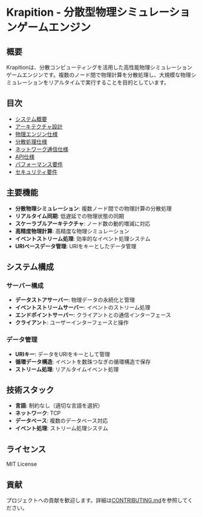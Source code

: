 # Krapition - 分散型物理シミュレーションゲームエンジン

## 概要

Krapitionは、分散コンピューティングを活用した高性能物理シミュレーションゲームエンジンです。複数のノード間で物理計算を分散処理し、大規模な物理シミュレーションをリアルタイムで実行することを目的としています。

## 目次

- [システム概要](./docs/system-overview.md)
- [アーキテクチャ設計](./docs/architecture.md)
- [物理エンジン仕様](./docs/physics-engine.md)
- [分散処理仕様](./docs/distributed-processing.md)
- [ネットワーク通信仕様](./docs/network-communication.md)
- [API仕様](./docs/api-specification.md)
- [パフォーマンス要件](./docs/performance-requirements.md)
- [セキュリティ要件](./docs/security-requirements.md)

## 主要機能

- **分散物理シミュレーション**: 複数ノード間での物理計算の分散処理
- **リアルタイム同期**: 低遅延での物理状態の同期
- **スケーラブルアーキテクチャ**: ノード数の動的増減に対応
- **高精度物理計算**: 高精度な物理シミュレーション
- **イベントストリーム処理**: 効率的なイベント処理システム
- **URIベースデータ管理**: URIをキーとしたデータ管理

## システム構成

### サーバー構成
- **データストアサーバー**: 物理データの永続化と管理
- **イベントストリームサーバー**: イベントのストリーム処理
- **エンドポイントサーバー**: クライアントとの通信インターフェース
- **クライアント**: ユーザーインターフェースと操作

### データ管理
- **URIキー**: データをURIをキーとして管理
- **循環データ構造**: イベントを数珠つなぎの循環構造で保存
- **ストリーム処理**: リアルタイムイベント処理

## 技術スタック

- **言語**: 制約なし（適切な言語を選択）
- **ネットワーク**: TCP
- **データベース**: 複数のデータベース対応
- **イベント処理**: ストリーム処理システム

## ライセンス

MIT License

## 貢献

プロジェクトへの貢献を歓迎します。詳細は[CONTRIBUTING.md](./CONTRIBUTING.md)を参照してください。 